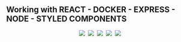<h2>Working with REACT - DOCKER - EXPRESS - NODE - STYLED COMPONENTS</h2>
<div align="center">
  <img src="https://img.shields.io/badge/Node%20js-339933?style=for-the-badge&logo=nodedotjs&logoColor=white" />&nbsp
  <img src="https://img.shields.io/badge/React-20232A?style=for-the-badge&logo=react&logoColor=61DAFB" />&nbsp
  <img src="https://img.shields.io/badge/styled--components-DB7093?style=for-the-badge&logo=styled-components&logoColor=white)" />&nbsp
  <img src="https://img.shields.io/badge/HTML5-E34F26?style=for-the-badge&logo=html5&logoColor=white" />&nbsp
  <img src="https://img.shields.io/badge/PostgreSQL-316192?style=for-the-badge&logo=postgresql&logoColor=white" />&nbsp
</div>
